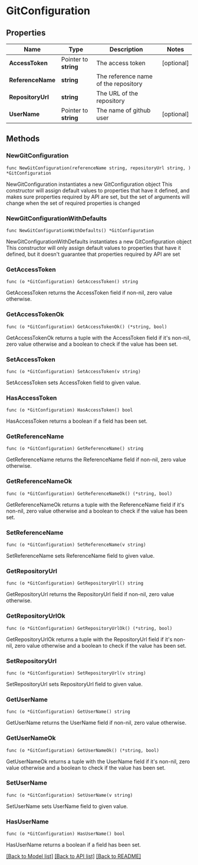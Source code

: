# GitConfiguration

## Properties

Name | Type | Description | Notes
------------ | ------------- | ------------- | -------------
**AccessToken** | Pointer to **string** | The access token | [optional] 
**ReferenceName** | **string** | The reference name of the repository | 
**RepositoryUrl** | **string** | The URL of the repository | 
**UserName** | Pointer to **string** | The name of github user | [optional] 

## Methods

### NewGitConfiguration

`func NewGitConfiguration(referenceName string, repositoryUrl string, ) *GitConfiguration`

NewGitConfiguration instantiates a new GitConfiguration object
This constructor will assign default values to properties that have it defined,
and makes sure properties required by API are set, but the set of arguments
will change when the set of required properties is changed

### NewGitConfigurationWithDefaults

`func NewGitConfigurationWithDefaults() *GitConfiguration`

NewGitConfigurationWithDefaults instantiates a new GitConfiguration object
This constructor will only assign default values to properties that have it defined,
but it doesn't guarantee that properties required by API are set

### GetAccessToken

`func (o *GitConfiguration) GetAccessToken() string`

GetAccessToken returns the AccessToken field if non-nil, zero value otherwise.

### GetAccessTokenOk

`func (o *GitConfiguration) GetAccessTokenOk() (*string, bool)`

GetAccessTokenOk returns a tuple with the AccessToken field if it's non-nil, zero value otherwise
and a boolean to check if the value has been set.

### SetAccessToken

`func (o *GitConfiguration) SetAccessToken(v string)`

SetAccessToken sets AccessToken field to given value.

### HasAccessToken

`func (o *GitConfiguration) HasAccessToken() bool`

HasAccessToken returns a boolean if a field has been set.

### GetReferenceName

`func (o *GitConfiguration) GetReferenceName() string`

GetReferenceName returns the ReferenceName field if non-nil, zero value otherwise.

### GetReferenceNameOk

`func (o *GitConfiguration) GetReferenceNameOk() (*string, bool)`

GetReferenceNameOk returns a tuple with the ReferenceName field if it's non-nil, zero value otherwise
and a boolean to check if the value has been set.

### SetReferenceName

`func (o *GitConfiguration) SetReferenceName(v string)`

SetReferenceName sets ReferenceName field to given value.


### GetRepositoryUrl

`func (o *GitConfiguration) GetRepositoryUrl() string`

GetRepositoryUrl returns the RepositoryUrl field if non-nil, zero value otherwise.

### GetRepositoryUrlOk

`func (o *GitConfiguration) GetRepositoryUrlOk() (*string, bool)`

GetRepositoryUrlOk returns a tuple with the RepositoryUrl field if it's non-nil, zero value otherwise
and a boolean to check if the value has been set.

### SetRepositoryUrl

`func (o *GitConfiguration) SetRepositoryUrl(v string)`

SetRepositoryUrl sets RepositoryUrl field to given value.


### GetUserName

`func (o *GitConfiguration) GetUserName() string`

GetUserName returns the UserName field if non-nil, zero value otherwise.

### GetUserNameOk

`func (o *GitConfiguration) GetUserNameOk() (*string, bool)`

GetUserNameOk returns a tuple with the UserName field if it's non-nil, zero value otherwise
and a boolean to check if the value has been set.

### SetUserName

`func (o *GitConfiguration) SetUserName(v string)`

SetUserName sets UserName field to given value.

### HasUserName

`func (o *GitConfiguration) HasUserName() bool`

HasUserName returns a boolean if a field has been set.


[[Back to Model list]](../README.md#documentation-for-models) [[Back to API list]](../README.md#documentation-for-api-endpoints) [[Back to README]](../README.md)


